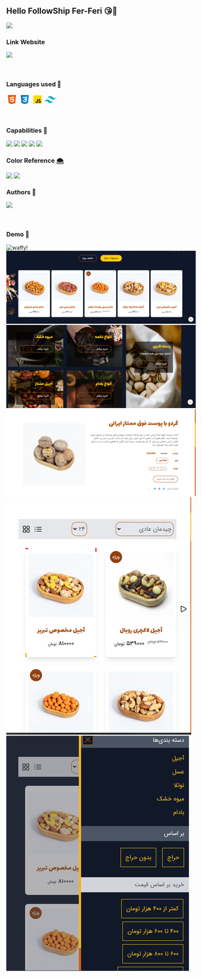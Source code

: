 
## Hello FollowShip Fer-Feri 😘🤍
<img src="https://img.shields.io/badge/A%20practice%20project%20with%20JS%20and%20Tailwind-greengold">

<br>

### Link Website 
<a target="_blank" href="https://waffy-nine.vercel.app/">
  <img src="https://img.shields.io/badge/Show%20me%20Waffy%20Website %F0%9F%91%86-blueviolet">
</a>

<br>
<br>
<br>

### Languages used 🎨
<img width="30px" src="https://github.com/Fer-Feri/Fer-Feri/blob/main/icons8-html5-96.png"> <img width="30px" src="https://github.com/Fer-Feri/Fer-Feri/blob/main/icons8-css3-96.png"> <img width="30px" src="https://github.com/Fer-Feri/Fer-Feri/blob/main/icons8-js-96.png"> <img width="30px" src="https://github.com/Fer-Feri/Fer-Feri/blob/main/icons8-tailwind-css-96.png">

<br>


### Capabilities 🤠
<img src="https://img.shields.io/badge/Dark%20Mode-133955">
<img src="https://img.shields.io/badge/Search%20Product-007F73">
<img src="https://img.shields.io/badge/Post%20a%20comment%20for%20any%20product%20or%20article-A0153E">
<img src="https://img.shields.io/badge/Shop%20Filter-6DC5D1">
<img src="https://img.shields.io/badge/Coupon%20Code-EE4E4E">

<br>


### Color Reference 🌨
<img src="https://img.shields.io/badge/FirstColor-D25E16-orange">
<img src="https://img.shields.io/badge/SecondColor-F4B323-yellow">

<br>

### Authors 📖
<a href="https://github.com/Fer-Feri">
  <img src="https://img.shields.io/badge/My%20Profile %F0%9F%91%86-gold">
</a>

<br>
<br>
<br>

### Demo 🎥
![waffy!](./images/waffy-1-readme.PNG)
![waffy!](waffy-2-readme.PNG)
![waffy!](waffy-3-readme.PNG)
![waffy!](waffy-6-readme.PNG)
![waffy!](waffy-4-readme.PNG)
![waffy!](waffy-5-readme.PNG)
